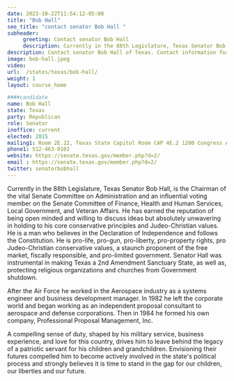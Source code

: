 ```yaml
---
date: 2023-10-22T11:54:12-05:00
title: "Bob Hall"
seo_title: "contact senator Bob Hall "
subheader:
     greeting: Contact senator Bob Hall
     description: Currently in the 88th Legislature, Texas Senator Bob Hall, is the Chairman of the vital Senate Committee on Administration and an influential voting member on the Senate Committee of Finance, Health and Human Services, Local Government, and Veteran Affairs.
description: Contact senator Bob Hall of Texas. Contact information for Bob Hall includes email address, phone number, and mailing address.
image: bob-hall.jpeg
video:
url:  /states/texas/bob-hall/
weight: 1
layout: course_home

####candidate
name: Bob Hall
state: Texas
party: Republican
role: Senator
inoffice: current
elected: 2015
mailing1: Room 2E.22, Texas State Capitol Room CAP 4E.2 1200 Congress Ave Austin, TX 78711-2068
phone1: 512-463-0102
website: https://senate.texas.gov/member.php?d=2/
email : https://senate.texas.gov/member.php?d=2/
twitter: senatorbobhall
---
```


Currently in the 88th Legislature, Texas Senator Bob Hall, is the Chairman of the vital Senate Committee on Administration and an influential voting member on the Senate Committee of Finance, Health and Human Services, Local Government, and Veteran Affairs. He has earned the reputation of being open minded and willing to discuss ideas but absolutely unwavering in holding to his core conservative principles and Judeo-Christian values. He is a man who believes in the Declaration of Independence and follows the Constitution. He is pro-life, pro-gun, pro-liberty, pro-property rights, pro Judeo-Christian conservative values, a staunch proponent of the free market, fiscally responsible, and pro-limited government. Senator Hall was instrumental in making Texas a 2nd Amendment Sanctuary State, as well as, protecting religious organizations and churches from Government shutdown.

After the Air Force he worked in the Aerospace industry as a systems engineer and business development manager. In 1982 he left the corporate world and began working as an independent proposal consultant to aerospace and defense corporations. Then in 1984 he formed his own company, Professional Proposal Management, Inc.

A compelling sense of duty, shaped by his military service, business experience, and love for this country, drives him to leave behind the legacy of a patriotic servant for his children and grandchildren. Envisioning their futures compelled him to become actively involved in the state's political process and strongly believes it is time to stand in the gap for our children, our liberties and our future.
